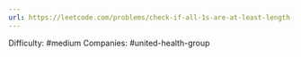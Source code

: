 ```yaml
---
url: https://leetcode.com/problems/check-if-all-1s-are-at-least-length-k-places-away
---
```


Difficulty: #medium
Companies: #united-health-group